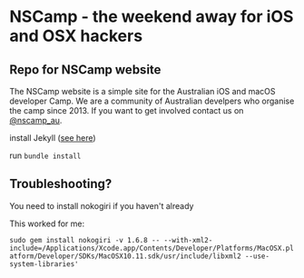 NSCamp - the weekend away for iOS and OSX hackers
===============================================

## Repo for NSCamp website

The NSCamp website is a simple site for the Australian iOS and macOS developer Camp. We are a community of Australian develpers who organise the camp since 2013. If you want to get involved contact us on [@nscamp_au](http://twitter.com/nscamp_au). 

install Jekyll ([see here](https://help.github.com/articles/setting-up-your-github-pages-site-locally-with-jekyll/))

run 
`bundle install`


## Troubleshooting?

You need to install nokogiri if you haven't already

This worked for me:

`sudo gem install nokogiri -v 1.6.8 -- --with-xml2-include=/Applications/Xcode.app/Contents/Developer/Platforms/MacOSX.platform/Developer/SDKs/MacOSX10.11.sdk/usr/include/libxml2 --use-system-libraries'`
